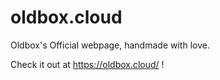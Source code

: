 # oldbox.cloud
Oldbox's Official webpage, handmade with love.

Check it out at https://oldbox.cloud/ !
